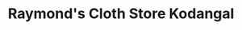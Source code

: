 ---
title: "Raymond's Cloth Store Kodangal"
url: /kodangal-telangana-509338/raymonds-cloth-store-kodangal/
shop: Kleidung
---